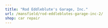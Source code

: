 ```yaml
---
title: "Rod Eddleblute's Garage, Inc."
url: /mansfield/rod-eddleblutes-garage-inc-2/
shop: car repair
---
```

